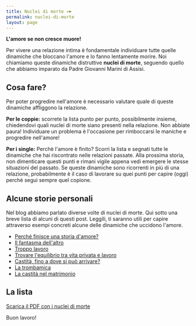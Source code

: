 ```yaml
---
title: Nuclei di morte 💀❤️
permalink: nuclei-di-morte
layout: page
---
```


**L'amore se non cresce muore!**

Per vivere una relazione intima è fondamentale individuare tutte quelle dinamiche che bloccano l'amore e lo fanno lentamente morire. Noi chiamiamo queste dinamiche distruttive **nuclei di morte**, seguendo quello che abbiamo imparato da Padre Giovanni Marini di Assisi. 

## Cosa fare?

Per poter progredire nell'amore è necessario valutare quale di queste dinamiche affliggono la relazione. 

**Per le coppie:** scorrete la lista punto per punto, possibilmente insieme, chiedendovi quali nuclei di morte siano presenti nella relazione. Non abbiate paura! Individuare un problema è l'occasione per rimboccarsi le maniche e progredire nell'amore! 

**Per i single:** Perchè l'amore è finito? Scorri la lista e segnati tutte le dinamiche che hai riscontrato nelle relazioni passate. Alla prossima storia, non dimenticare questi punti e rimani vigile appena vedi emergere le stesse situazioni del passato. Se queste dinamiche sono ricorrenti in più di una relazione, probabilmente è il caso di lavorare su quei punti per capire (oggi) perchè segui sempre quel copione.

## Alcune storie personali

Nel blog abbiamo parlato diverse volte di nuclei di morte. Qui sotto una breve lista di alcuni di questi post. Leggili, ti saranno utili per capire attraverso esempi concreti alcune delle dinamiche che uccidono l'amore.

- [Perché finisce una storia d'amore?](https://5p2p.it/perche-finisce-una-storia-damore)
- [Il fantasma dell'altro](https://5p2p.it/ndm-il-fantasma-dell-altro)
- [Troppo lavoro](https://5p2p.it/ndm-troppo-lavoro)
- [Trovare l'equilibrio tra vita privata e lavoro](https://5p2p.it/equilibrio-vita-privata-lavoro)
- [Castità, fino a dove si può arrivare?](https://5p2p.it/castita-fino-a-dove-si-puo-arrivare)
- [La trombamica](https://5p2p.it/la-trombamica)
- [La castità nel matrimonio](https://www.youtube.com/watch?v=sTVGDsqkiAg)

## La lista

[Scarica il PDF con i nuclei di morte](/docs/nuclei-di-morte-padre-giovanni.pdf)

Buon lavoro!

